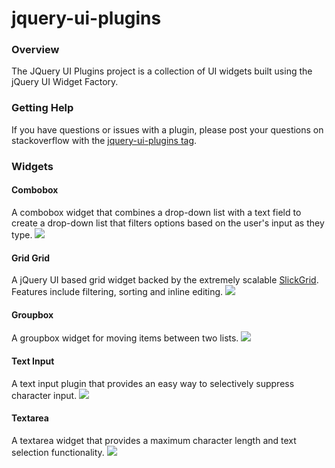 # jquery-ui-plugins
<h3>Overview</h3>
The JQuery UI Plugins project is a collection of UI widgets built using the jQuery UI Widget Factory.

<h3>Getting Help</h3>
If you have questions or issues with a plugin, please post your questions on stackoverflow with the <a href="http://stackoverflow.com/tags/jquery-ui-plugins">jquery-ui-plugins tag</a>.

<h3>Widgets</h3>
<h4>Combobox</h4> A combobox widget that combines a drop-down list with a text field to create a drop-down list that filters options based on the user's input as they type.
<img src="https://jquery-ui-plugins.googlecode.com/svn/trunk/examples/images/combobox.png">

<h4>Grid Grid</h4> A jQuery UI based grid widget backed by the extremely scalable <a href="https://github.com/mleibman/SlickGrid">SlickGrid</a>. Features include filtering, sorting and inline editing.
<img src="https://jquery-ui-plugins.googlecode.com/svn/trunk/examples/images/grid.png">

<h4>Groupbox</h4> A groupbox widget for moving items between two lists.
<img src="https://jquery-ui-plugins.googlecode.com/svn/trunk/examples/images/groupbox.png">

<h4>Text Input</h4> A text input plugin that provides an easy way to selectively suppress character input.
<img src="https://jquery-ui-plugins.googlecode.com/svn/trunk/examples/images/text.png">

<h4>Textarea</h4> A textarea widget that provides a maximum character length and text selection functionality.
<img src="https://jquery-ui-plugins.googlecode.com/svn/trunk/examples/images/textarea.png">
